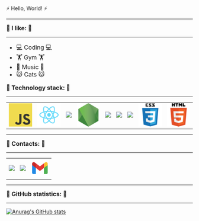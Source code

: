 
<span style='font-size:16px font-weight:bolder text-align:center'>&#9889; Hello, World! &#9889;<span>

<hr />

<span style="font-size:16px; font-weight:bolder; text-align:center;">&#128153; I like: &#128153;</span>

<hr />

<ul style="font-size:16px;">
  <li>&#128187; Coding &#128187;</li>
  <li>&#127947; Gym &#127947;</li>
  <li>&#127928; Music &#127928;</li>
  <li>&#128049; Cats &#128049;</li>
</ul>

<span style="font-size:16px; font-weight:bolder; text-align:center;">&#128295; Technology stack: &#128295;</span>

<hr />

<table style="border:none">
  <tr>
    <td>
      <a href="#">
        <img src="https://raw.githubusercontent.com/github/explore/80688e429a7d4ef2fca1e82350fe8e3517d3494d/topics/javascript/javascript.png">
      </a>
    </td>
    <td>
      <a href="#"></a>
      <img src="https://raw.githubusercontent.com/github/explore/80688e429a7d4ef2fca1e82350fe8e3517d3494d/topics/react/react.png">
    </td>
    <td>
      <a href="#">
        <img src="https://camo.githubusercontent.com/d3d1874579d4c426185cc3f0b5819d05cad0e3cb0d62ce2b182daea2abab84b3/68747470733a2f2f696d672e69636f6e73382e636f6d2f636f6c6f722f34382f3030303030302f72656475782e706e67">
      </a>      
    </td>
    <td>
      <a href="#">
        <img src="https://raw.githubusercontent.com/github/explore/80688e429a7d4ef2fca1e82350fe8e3517d3494d/topics/nodejs/nodejs.png">
      </a>
    </td>
    <td>
      <a href="#">
        <img src="https://camo.githubusercontent.com/267b0efda4856469175e5db69864f38fd0a277d603110049b3c8b5667f15a3b2/68747470733a2f2f696d672e69636f6e73382e636f6d2f636f6c6f722d676c6173732f34382f3030303030302f73716c2e706e67">
      </a>
    </td>
    <td>
      <a href="#">
        <img src="https://camo.githubusercontent.com/8d335b3eeb19064d05982dc683315a44ab75cce4a6eec5aecf8833ddb3e26319/68747470733a2f2f696d672e69636f6e73382e636f6d2f636f6c6f722f35302f3030303030302f706f73746772656573716c2e706e67">
      </a>
    </td>
    <td>
      <a href="#">
        <img src="https://camo.githubusercontent.com/bc60041f5ea7b022c6419b73a15aaac12a2ede682867ec0d3e3c9ec374dce54b/68747470733a2f2f696d672e69636f6e73382e636f6d2f636f6c6f722f34382f3030303030302f6769742e706e67">
      </a>
    </td>
    <td>
      <a href="#">
        <img src="https://raw.githubusercontent.com/github/explore/80688e429a7d4ef2fca1e82350fe8e3517d3494d/topics/css/css.png">
      </a>
    </td>
    <td>
      <a href="#">
        <img src="https://raw.githubusercontent.com/github/explore/80688e429a7d4ef2fca1e82350fe8e3517d3494d/topics/html/html.png">
      </a>
    </td>
  </tr>
</table>

<hr />

<span style="font-size:16px; font-weight:bolder; text-align:center;">&#128241; Contacts: &#128241;</span>

<hr />

<table style="border:none">
  <tr>
    <td>
      <a href="https://t.me/semyonSergeev/">
        <img src="https://camo.githubusercontent.com/802e6513a19383f844ad4138d311c7840c1c3718c586757a214a2f28b740ea7b/68747470733a2f2f696d672e69636f6e73382e636f6d2f666c75656e63792f34382f3030303030302f74656c656772616d2d6170702e706e67">
      </a>
    </td>
    <td>
      <a href="https://wa.me/89043974118">
        <img src="https://camo.githubusercontent.com/d2948d147ff253ef819a8ce84bb82758d699907bc2fcf7a005ebd591edfb0317/68747470733a2f2f696d672e69636f6e73382e636f6d2f636f6c6f722f34382f3030303030302f77686174736170702e706e67">
      </a>
    </td>
    <td>
      <a href="mailto:semyonsergeev.dev@gmail.com">
        <img src="https://raw.githubusercontent.com/vladimirChugunov/vladimirChugunov/main/img/icons8-gmail-48.png">
      </a>
    </td>
  </tr>
</table>

<hr />

<span style="font-size:16px; font-weight:bolder; text-align:center;">&#128241; GitHub statistics: &#128241;</span>

<hr />

<span>[![Anurag's GitHub stats](https://github-readme-stats.vercel.app/api?username=Se3men&show_icons=true&theme=synthwave)](https://github.com/anuraghazra/github-readme-stats)</span>

